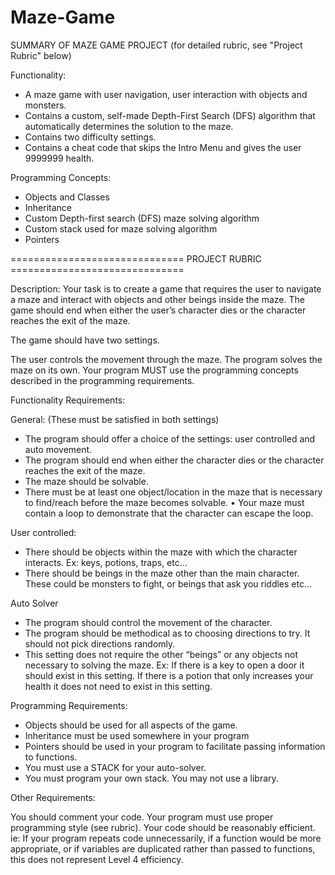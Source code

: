 # Maze-Game

SUMMARY OF MAZE GAME PROJECT (for detailed rubric, see "Project Rubric" below)

Functionality:
- A maze game with user navigation, user interaction with objects and monsters.
- Contains a custom, self-made Depth-First Search (DFS) algorithm that automatically determines the solution to the maze.
- Contains two difficulty settings.
- Contains a cheat code that skips the Intro Menu and gives the user 9999999 health.

Programming Concepts:
- Objects and Classes
- Inheritance
- Custom Depth-first search (DFS) maze solving algorithm
- Custom stack used for maze solving algorithm
- Pointers

==============================              PROJECT RUBRIC              ==============================

Description: Your task is to create a game that requires the user to navigate a maze and interact with objects and other beings inside the maze. The game should end when either the user’s character dies or the character reaches the exit of the maze.

The game should have two settings.

The user controls the movement through the maze.
The program solves the maze on its own.
Your program MUST use the programming concepts described in the programming requirements.

Functionality Requirements:

General: (These must be satisfied in both settings)
- The program should offer a choice of the settings: user controlled and auto movement. 
- The program should end when either the character dies or the character reaches the exit of the maze.
- The maze should be solvable.
- There must be at least one object/location in the maze that is necessary to find/reach before the maze becomes solvable. • Your maze must contain a loop to demonstrate that the character can escape the loop.

User controlled: 
- There should be objects within the maze with which the character interacts. Ex: keys, potions, traps, etc…
- There should be beings in the maze other than the main character. These could be monsters to fight, or beings that ask you riddles etc…

Auto Solver
- The program should control the movement of the character.
- The program should be methodical as to choosing directions to try. It should not pick directions randomly.
- This setting does not require the other “beings” or any objects not necessary to solving the maze. Ex: If there is a key to open a door it should exist in this setting. If there is a potion that only increases your health it does not need to exist in this setting.

Programming Requirements:
- Objects should be used for all aspects of the game.
- Inheritance must be used somewhere in your program
- Pointers should be used in your program to facilitate passing information to functions.
- You must use a STACK for your auto-solver.
- You must program your own stack. You may not use a library.

Other Requirements:

You should comment your code.
Your program must use proper programming style (see rubric).
Your code should be reasonably efficient. ie: If your program repeats code unnecessarily, if a function would be more appropriate, or if variables are duplicated rather than passed to functions, this does not represent Level 4 efficiency.
